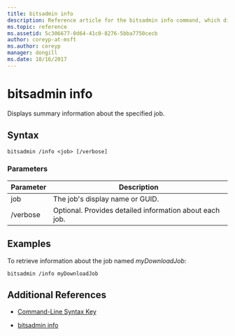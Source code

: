 ```yaml
---
title: bitsadmin info
description: Reference article for the bitsadmin info command, which displays summary information about the specified job.
ms.topic: reference
ms.assetid: 5c306677-0d64-41c0-8276-5bba7750cecb
author: coreyp-at-msft
ms.author: coreyp
manager: dongill
ms.date: 10/16/2017
---
```


# bitsadmin info

Displays summary information about the specified job.

## Syntax

```
bitsadmin /info <job> [/verbose]
```

### Parameters

| Parameter | Description |
| -------------- | -------------- |
| job | The job's display name or GUID. |
| /verbose | Optional. Provides detailed information about each job. |

## Examples

To retrieve information about the job named *myDownloadJob*:

```
bitsadmin /info myDownloadJob
```

## Additional References

- [Command-Line Syntax Key](command-line-syntax-key.md)

- [bitsadmin info](bitsadmin-info.md)
